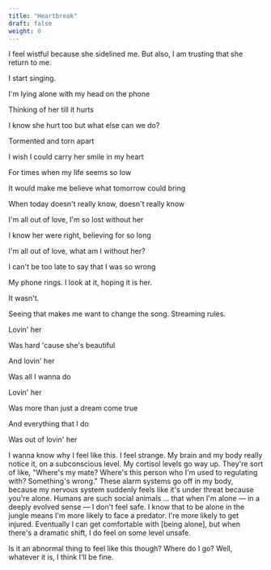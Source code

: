 ```yaml
---
title: "Heartbreak"
draft: false
weight: 0
---
```


I feel wistful because she sidelined  me.
But also, I am trusting that she return to me.

I start singing.

I'm lying alone with my head on the phone

Thinking of her till it hurts

I know she hurt too but what else can we do?

Tormented and torn apart

I wish I could carry her smile in my heart

For times when my life seems so low

It would make me believe what tomorrow could bring

When today doesn't really know, doesn't really know

I'm all out of love, I'm so lost without her

I know her were right, believing for so long

I'm all out of love, what am I without her?

I can't be too late to say that I was so wrong

My phone rings. I look at it, hoping it is her.

It wasn't.

Seeing that makes me want to change the song. Streaming rules.

Lovin' her

Was hard 'cause she's beautiful

And lovin' her

Was all I wanna do

Lovin' her

Was more than just a dream come true

And everything that I do

Was out of lovin' her

I wanna know why I feel like this. I feel strange.
My brain and my body really notice it, on a subconscious level. My cortisol levels go way up. They're sort of like, "Where's my mate? Where's this person who I'm used to regulating with? Something's wrong." These alarm systems go off in my body, because my nervous system suddenly feels like it's under threat because you're alone. Humans are such social animals ... that when I'm alone — in a deeply evolved sense — I don't feel safe. I know that to be alone in the jungle means I'm more likely to face a predator. I're more likely to get injured. Eventually I can get comfortable with [being alone], but when there's a dramatic shift, I do feel on some level unsafe.

Is it an abnormal thing to feel like this though? Where do I go? Well, whatever it is, I think I'll be fine.